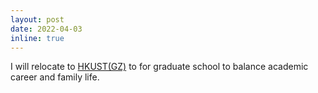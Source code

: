 ```yaml
---
layout: post
date: 2022-04-03 
inline: true
---
```


I will relocate to [HKUST(GZ)][hkust(gz)] to for graduate school to balance academic career and family life.

[hkust(gz)]: https://hkust-gz.edu.cn/
[junma]: https://junma-ust.github.io/